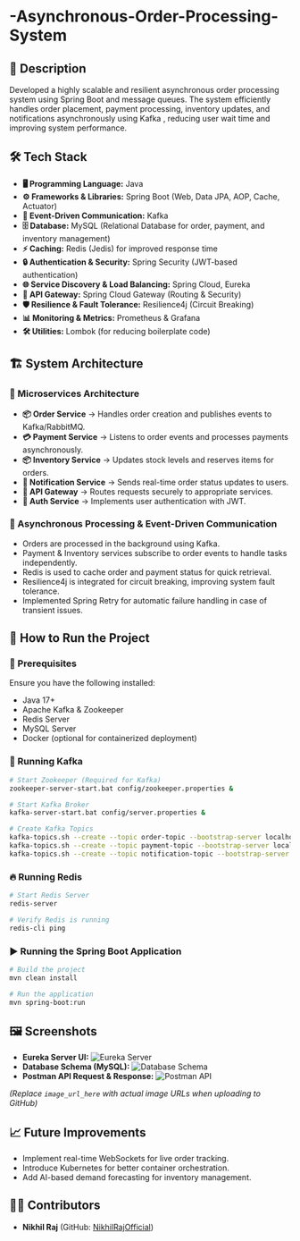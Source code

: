 # -Asynchronous-Order-Processing-System

## 📌 Description
Developed a highly scalable and resilient asynchronous order processing system using Spring Boot and message queues. The system efficiently handles order placement, payment processing, inventory updates, and notifications asynchronously using Kafka , reducing user wait time and improving system performance.

## 🛠 Tech Stack
- **🖥 Programming Language:** Java
- **⚙ Frameworks & Libraries:** Spring Boot (Web, Data JPA, AOP, Cache, Actuator)
- **📩 Event-Driven Communication:** Kafka
- **🗄 Database:** MySQL (Relational Database for order, payment, and inventory management)
- **⚡ Caching:** Redis (Jedis) for improved response time
- **🔒 Authentication & Security:** Spring Security (JWT-based authentication)
- **🌐 Service Discovery & Load Balancing:** Spring Cloud, Eureka
- **🚪 API Gateway:** Spring Cloud Gateway (Routing & Security)
- **🛡 Resilience & Fault Tolerance:** Resilience4j (Circuit Breaking)
- **📊 Monitoring & Metrics:** Prometheus & Grafana
- **🛠 Utilities:** Lombok (for reducing boilerplate code)

## 🏗 System Architecture

### 🏢 Microservices Architecture
- **📦 Order Service** → Handles order creation and publishes events to Kafka/RabbitMQ.
- **💳 Payment Service** → Listens to order events and processes payments asynchronously.
- **📦 Inventory Service** → Updates stock levels and reserves items for orders.
- **📨 Notification Service** → Sends real-time order status updates to users.
- **🚪 API Gateway** → Routes requests securely to appropriate services.
- **🔐 Auth Service** → Implements user authentication with JWT.

### 🔄 Asynchronous Processing & Event-Driven Communication
- Orders are processed in the background using Kafka.
- Payment & Inventory services subscribe to order events to handle tasks independently.
- Redis is used to cache order and payment status for quick retrieval.
- Resilience4j is integrated for circuit breaking, improving system fault tolerance.
- Implemented Spring Retry for automatic failure handling in case of transient issues.

## 🚀 How to Run the Project

### 📌 Prerequisites
Ensure you have the following installed:
- Java 17+
- Apache Kafka & Zookeeper
- Redis Server
- MySQL Server
- Docker (optional for containerized deployment)

### 🏁 Running Kafka
```sh
# Start Zookeeper (Required for Kafka)
zookeeper-server-start.bat config/zookeeper.properties &

# Start Kafka Broker
kafka-server-start.bat config/server.properties &

# Create Kafka Topics
kafka-topics.sh --create --topic order-topic --bootstrap-server localhost:9092 --replication-factor 1 --partitions 3
kafka-topics.sh --create --topic payment-topic --bootstrap-server localhost:9092 --replication-factor 1 --partitions 3
kafka-topics.sh --create --topic notification-topic --bootstrap-server localhost:9092 --replication-factor 1 --partitions 3
```

### 🔥 Running Redis
```sh
# Start Redis Server
redis-server

# Verify Redis is running
redis-cli ping
```


### ▶ Running the Spring Boot Application
```sh
# Build the project
mvn clean install

# Run the application
mvn spring-boot:run
```

## 🖼 Screenshots
- **Eureka Server UI:** ![Eureka Server](image_url_here)
- **Database Schema (MySQL):** ![Database Schema](image_url_here)
- **Postman API Request & Response:** ![Postman API](image_url_here)

_(Replace `image_url_here` with actual image URLs when uploading to GitHub)_

## 📈 Future Improvements
- Implement real-time WebSockets for live order tracking.
- Introduce Kubernetes for better container orchestration.
- Add AI-based demand forecasting for inventory management.

## 👨‍💻 Contributors
- **Nikhil Raj** (GitHub: [NikhilRajOfficial](https://github.com/NikhilRajOfficial))




